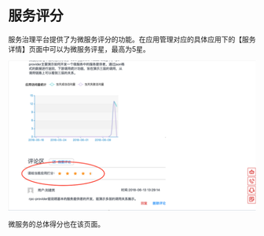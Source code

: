 # 服务评分

服务治理平台提供了为微服务评分的功能。在应用管理对应的具体应用下的【服务详情】页面中可以为微服务评星，最高为5星。

![](images/grade.png "服务评分")

微服务的总体得分也在该页面。
